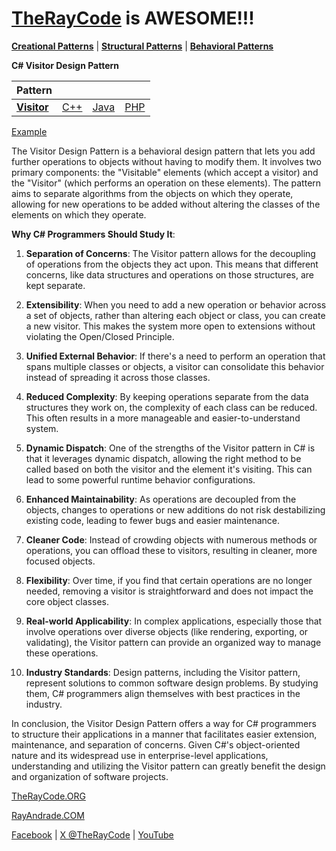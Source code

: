 # [TheRayCode](../../../README.md) is AWESOME!!!

**[Creational Patterns](../../Creational/README.md)** | **[Structural Patterns](../../Structural/README.md)** | **[Behavioral Patterns](../README.md)**

**C# Visitor Design Pattern**

|Pattern|   |   |   |
|---|---|---|---|
| [**Visitor**](README.md) | [C++](../../../CPP/Behavioral/Visitor/README.md) | [Java](../../../Java/Behavioral/Visitor/README.md) | [PHP](../../../PHP/Behavioral/Visitor/README.md) |

[Example](Show/README.md)

The Visitor Design Pattern is a behavioral design pattern that lets you add further operations to objects without having to modify them. It involves two primary components: the "Visitable" elements (which accept a visitor) and the "Visitor" (which performs an operation on these elements). The pattern aims to separate algorithms from the objects on which they operate, allowing for new operations to be added without altering the classes of the elements on which they operate.

**Why C# Programmers Should Study It**:

1. **Separation of Concerns**: The Visitor pattern allows for the decoupling of operations from the objects they act upon. This means that different concerns, like data structures and operations on those structures, are kept separate.

2. **Extensibility**: When you need to add a new operation or behavior across a set of objects, rather than altering each object or class, you can create a new visitor. This makes the system more open to extensions without violating the Open/Closed Principle.

3. **Unified External Behavior**: If there's a need to perform an operation that spans multiple classes or objects, a visitor can consolidate this behavior instead of spreading it across those classes.

4. **Reduced Complexity**: By keeping operations separate from the data structures they work on, the complexity of each class can be reduced. This often results in a more manageable and easier-to-understand system.

5. **Dynamic Dispatch**: One of the strengths of the Visitor pattern in C# is that it leverages dynamic dispatch, allowing the right method to be called based on both the visitor and the element it's visiting. This can lead to some powerful runtime behavior configurations.

6. **Enhanced Maintainability**: As operations are decoupled from the objects, changes to operations or new additions do not risk destabilizing existing code, leading to fewer bugs and easier maintenance.

7. **Cleaner Code**: Instead of crowding objects with numerous methods or operations, you can offload these to visitors, resulting in cleaner, more focused objects.

8. **Flexibility**: Over time, if you find that certain operations are no longer needed, removing a visitor is straightforward and does not impact the core object classes.

9. **Real-world Applicability**: In complex applications, especially those that involve operations over diverse objects (like rendering, exporting, or validating), the Visitor pattern can provide an organized way to manage these operations.

10. **Industry Standards**: Design patterns, including the Visitor pattern, represent solutions to common software design problems. By studying them, C# programmers align themselves with best practices in the industry.

In conclusion, the Visitor Design Pattern offers a way for C# programmers to structure their applications in a manner that facilitates easier extension, maintenance, and separation of concerns. Given C#'s object-oriented nature and its widespread use in enterprise-level applications, understanding and utilizing the Visitor pattern can greatly benefit the design and organization of software projects.

[TheRayCode.ORG](https://www.TheRayCode.org)

[RayAndrade.COM](https://www.RayAndrade.com)

[Facebook](https://www.facebook.com/TheRayCode/) | [X @TheRayCode](https://www.x.com/TheRayCode/) | [YouTube](https://www.youtube.com/TheRayCode/)
